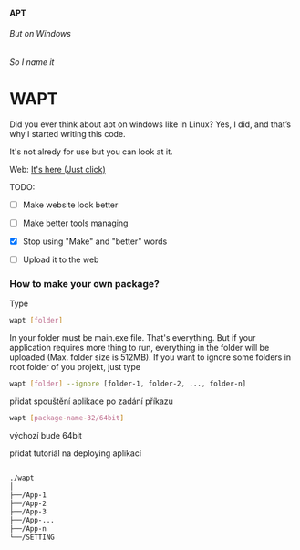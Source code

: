 #### APT
###### But on Windows
###### So I name it
# WAPT

Did you ever think about apt on windows like in Linux? Yes, I did, and that’s why I started writing this code.

It's not alredy for use but you can look at it.

Web: [It's here (Just click)](https://wapt.pythonanywhere.com)

TODO:
- [ ] Make website look better
- [ ] Make better tools managing
- [x] Stop using "Make" and "better" words
- [ ] Upload it to the web


### How to make your own package?

Type
```bash
wapt [folder]
```
In your folder must be main.exe file. That's everything. But if your application requires more thing to run, everything in the folder will be uploaded (Max. folder size is 512MB). If you want to ignore some folders in root folder of you projekt, just type
```bash
wapt [folder] --ignore [folder-1, folder-2, ..., folder-n]
```

přidat spouštění aplikace po zadání příkazu
```bash
wapt [package-name-32/64bit]
```
výchozí bude 64bit

přidat tutoriál na deploying aplikací

```bash

./wapt
│
├──/App-1
├──/App-2
├──/App-3
├──/App-...
├──/App-n
└──/SETTING

```